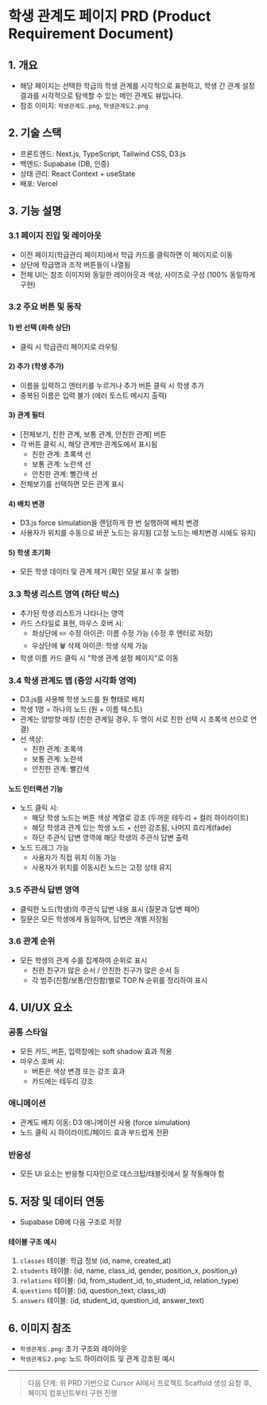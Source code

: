 # 학생 관계도 페이지 PRD (Product Requirement Document)

## 1. 개요
- 해당 페이지는 선택한 학급의 학생 관계를 시각적으로 표현하고, 학생 간 관계 설정 결과를 시각적으로 탐색할 수 있는 메인 관계도 뷰입니다.
- 참조 이미지: `학생관계도.png`, `학생관계도2.png`

## 2. 기술 스택
- 프론트엔드: Next.js, TypeScript, Tailwind CSS, D3.js
- 백엔드: Supabase (DB, 인증)
- 상태 관리: React Context + useState
- 배포: Vercel

## 3. 기능 설명

### 3.1 페이지 진입 및 레이아웃
- 이전 페이지(학급관리 페이지)에서 학급 카드를 클릭하면 이 페이지로 이동
- 상단에 학급명과 조작 버튼들이 나열됨
- 전체 UI는 참조 이미지와 동일한 레이아웃과 색상, 사이즈로 구성 (100% 동일하게 구현)

### 3.2 주요 버튼 및 동작

#### 1) 반 선택 (좌측 상단)
- 클릭 시 학급관리 페이지로 라우팅

#### 2) 추가 (학생 추가)
- 이름을 입력하고 엔터키를 누르거나 추가 버튼 클릭 시 학생 추가
- 중복된 이름은 입력 불가 (에러 토스트 메시지 출력)

#### 3) 관계 필터
- [전체보기, 친한 관계, 보통 관계, 안친한 관계] 버튼
- 각 버튼 클릭 시, 해당 관계만 관계도에서 표시됨
  - 친한 관계: 초록색 선
  - 보통 관계: 노란색 선
  - 안친한 관계: 빨간색 선
- 전체보기를 선택하면 모든 관계 표시

#### 4) 배치 변경
- D3.js force simulation을 랜덤하게 한 번 실행하여 배치 변경
- 사용자가 위치를 수동으로 바꾼 노드는 유지됨 (고정 노드는 배치변경 시에도 유지)

#### 5) 학생 초기화
- 모든 학생 데이터 및 관계 제거 (확인 모달 표시 후 실행)

### 3.3 학생 리스트 영역 (하단 박스)
- 추가된 학생 리스트가 나타나는 영역
- 카드 스타일로 표현, 마우스 호버 시:
  - 좌상단에 ✏️ 수정 아이콘: 이름 수정 가능 (수정 후 엔터로 저장)
  - 우상단에 🗑️ 삭제 아이콘: 학생 삭제 가능
- 학생 이름 카드 클릭 시 "학생 관계 설정 페이지"로 이동

### 3.4 학생 관계도 맵 (중앙 시각화 영역)
- D3.js를 사용해 학생 노드를 원 형태로 배치
- 학생 1명 = 하나의 노드 (원 + 이름 텍스트)
- 관계는 양방향 매칭 (친한 관계일 경우, 두 명이 서로 친한 선택 시 초록색 선으로 연결)
- 선 색상:
  - 친한 관계: 초록색
  - 보통 관계: 노란색
  - 안친한 관계: 빨간색

#### 노드 인터랙션 기능
- 노드 클릭 시:
  - 해당 학생 노드는 버튼 색상 계열로 강조 (두꺼운 테두리 + 컬러 하이라이트)
  - 해당 학생과 관계 있는 학생 노드 + 선만 강조됨, 나머지 흐리게(fade)
  - 하단 주관식 답변 영역에 해당 학생의 주관식 답변 출력
- 노드 드래그 가능
  - 사용자가 직접 위치 이동 가능
  - 사용자가 위치를 이동시킨 노드는 고정 상태 유지

### 3.5 주관식 답변 영역
- 클릭한 노드(학생)의 주관식 답변 내용 표시 (질문과 답변 페어)
- 질문은 모든 학생에게 동일하며, 답변은 개별 저장됨

### 3.6 관계 순위
- 모든 학생의 관계 수를 집계하여 순위로 표시
  - 친한 친구가 많은 순서 / 안친한 친구가 많은 순서 등
  - 각 범주(친함/보통/안친함)별로 TOP N 순위를 정리하여 표시

## 4. UI/UX 요소

### 공통 스타일
- 모든 카드, 버튼, 입력창에는 soft shadow 효과 적용
- 마우스 호버 시:
  - 버튼은 색상 변경 또는 강조 효과
  - 카드에는 테두리 강조

### 애니메이션
- 관계도 배치 이동: D3 애니메이션 사용 (force simulation)
- 노드 클릭 시 하이라이트/페이드 효과 부드럽게 전환

### 반응성
- 모든 UI 요소는 반응형 디자인으로 데스크탑/태블릿에서 잘 작동해야 함

## 5. 저장 및 데이터 연동
- Supabase DB에 다음 구조로 저장

#### 테이블 구조 예시
1. `classes` 테이블: 학급 정보 (id, name, created_at)
2. `students` 테이블: (id, name, class_id, gender, position_x, position_y)
3. `relations` 테이블: (id, from_student_id, to_student_id, relation_type)
4. `questions` 테이블: (id, question_text, class_id)
5. `answers` 테이블: (id, student_id, question_id, answer_text)

## 6. 이미지 참조
- `학생관계도.png`: 초기 구조와 레이아웃
- `학생관계도2.png`: 노드 하이라이트 및 관계 강조된 예시

---

> 다음 단계: 위 PRD 기반으로 Cursor AI에서 프로젝트 Scaffold 생성 요청 후, 페이지 컴포넌트부터 구현 진행
